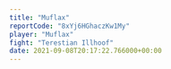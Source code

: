 ```yaml
---
title: "Muflax"
reportCode: "8xYj6HGhaczKw1My"
player: "Muflax"
fight: "Terestian Illhoof"
date: 2021-09-08T20:17:22.766000+00:00
---
```

